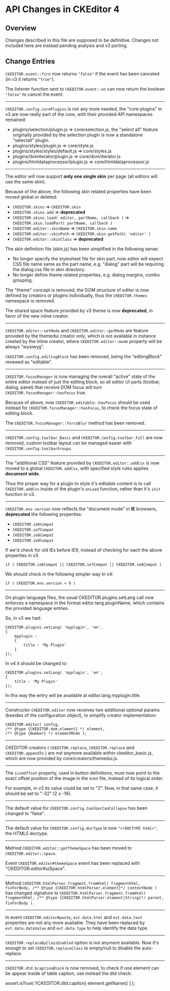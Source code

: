 API Changes in CKEditor 4
========


Overview
---

Changes described in this file are supposed to be definitive.
Changes not included here are instead pending analysis and v3 porting.

Change Entries
---

`CKEDITOR.event::fire` now returns `"false"` if the event has been canceled
(in v3 it returns `"true"`).

The listener function sent to `CKEDITOR.event::on` can now return the boolean
`"false"` to cancel the event.

---

`CKEDITOR.config.corePlugins` is not any more needed, the "core plugins" in v3
are now really part of the core, with their provided API namespaces remained:

* plugins/selection/plugin.js => core/selection.js, the "select all" feature
originally provided by the selection plugin is now a standalone "selectall" plugin.
* plugins/styles/plugin.js => core/style.js
* plugins/styles/styles/default.js => core/styles.js
* plugins/domiterator/plugin.js => core/dom/iterator.js
* plugins/htmldataprocessor/plugin.js => core/htmldataprocessor.js

---

The editor will now support **only one single skin** per page (all editors will use
the same skin).

Because of the above, the following skin related properties have been moved global or deleted:

* `CKEDITOR.skins` => `CKEDITOR.skin`
* `CKEDITOR.skins.add` => **deprecated**
* `CKEDITOR.skins.load( editor, partName, callback )` => `CKEDITOR.skin.loadPart( partName, callback )`
* `CKEDITOR.editor::skinName` => `CKEDITOR.skin.name`
* `CKEDITOR.editor::skinPath` => `CKEDITOR.skin.getPath( 'editor' )`
* `CKEDITOR.editor::skinClass` => **deprecated**

The skin definition file (skin.js) has been simplified in the following sense:

* No longer specify the stylesheet file for skin part, now editor will expect CSS
 file name same as the part name, e.g. "dialog" part will be requiring the dialog.css file in skin directory.
* No longer define theme related properties, e.g. dialog margins, combo grouping.

The "theme" concept is removed, the DOM structure of editor is now defined by creators or plugins individually,
thus the `CKEDITOR.themes` namespace is removed.

The shared space feature provided by v3 theme is now **deprecated**, in favor of the new inline creator.

---

`CKEDITOR.editor::setMode` and `CKEDITOR.editor::getMode` are feature provided by the themedui creator only,
which is not available in instance created by the inline creator, where `CKEDITOR.editor::mode` property will be always "wysiwyg".

`CKEDITOR.config.editingBlock` has been removed, being the "editingBlock" renewed as "editable".

---

`CKEDITOR.focusManager` is now managing the overall "active" state of the entire editor
instead of just the editing block, so all editor UI parts (toolbar, dialog, panel)
that receive DOM focus will turn `CKEDITOR.focusManager::hasFocus` true.

Because of above, now `CKEDITOR.editable::hasFocus` should be used instead for `CKEDITOR.focusManager::hasFocus`,
to check the focus state of editing block.

The `CKEDITOR.focusManager::forceBlur` method has been removed.

---

`CKEDITOR.config.toolbar_Basic` and `CKEDITOR.config.toolbar_Full` are now removed,
custom toolbar layout can be managed easier with `CKEDITOR.config.toolbarGroups`.

---

The "additional CSS" feature provided by `CKEDITOR.editor::addCss` is now moved
to a global `CKEDITOR.addCss`, with specified style rules applies **document wide**.

Thus the proper way for a plugin to style it's editable content is to call `CKEDITOR.addCss`
inside of the plugin's `onLoad` function, rather than it's `init` function in v3.

---

`CKEDITOR.env.version` now reflects the "document mode" in **IE** browsers,
**deprecated** the following properties:

* `CKEDITOR.ie6Compat`
* `CKEDITOR.ie7Compat`
* `CKEDITOR.ie8Compat`
* `CKEDITOR.ie9Compat`

If we'd check for old IEs before IE9, instead of checking for each the above properties in v3

  	if ( CKEDITOR.ie6Compat || CKEDITOR.ie7Compat || CKEDITOR.ie8Compat )

We should check in the following simpler way in v4:

	if ( CKEDITOR.env.version < 9 )

---

On plugin language files, the usual CKEDITOR.plugins.setLang call now enforces
a namespace in the format editor.lang.pluginName, which contains the provided
language entries.

So, in v3 we had:

	CKEDITOR.plugins.setLang( 'myplugin', 'en',
	{
		myplugin :
		{
			title : 'My Plugin'
		}
	});

In v4 it should be changed to:

	CKEDITOR.plugins.setLang( 'myplugin', 'en',
	{
		title : 'My Plugin'
	});

In this way the entry will be available at editor.lang.myplugin.title.

---

Constructor `CKEDITOR.editor` now receives two additional optional params (besides of the configuration object),
to simplify creator implementation:

 	CKEDITOR.editor( config,
 	/** @type {CKEDITOR.dom.element} */ element,
 	/** @type {Number} */ elementMode );

---

CKEDITOR creators ( `CKEDITOR.replace`, `CKEDITOR.replace` and `CKEDITOR.appendTo` )
are not anymore available within ckeditor_basic.js, which are now provided by core/creators/themedui.js.


---

The `iconOffset` property, used in button definitions, must now point to the
exact offset position of the image in the icon file, instead of its logical order.

For example, in v3 its value could be set to "2". Now, in that same case,
it should be set to "-32" (2 x -16).

---

The default value for `CKEDITOR.config.toolbarCanCollapse` has been changed to "false".

---

The default value for `CKEDITOR.config.docType` is now `"<!DOCTYPE html>"`,
the HTML5 doctype.

---

Method `CKEDITOR.editor::getThemeSpace` has been moved to `CKEDITOR.editor::space`.

Event `CKEDITOR.editor#themeSpace` event has been replaced with "CKEDITOR.editor#uiSpace".

---

Method `CKEDITOR.htmlParser.fragment.fromHtml( fragmentHtml, fixForBody, /** @type {CKEDITOR.htmlParser.element}*/ contextNode )`
has changed signature to `CKEDITOR.htmlParser.fragment.fromHtml( fragmentHtml, /** @type {CKEDITOR.htmlParser.element|String}*/ parent, fixForBody )`.

---

In event `CKEDITOR.editor#paste`, `evt.data.html` and `evt.data.text` properties are not any more available.
They have been replaced by `evt.data.dataValue` and `evt.data.type` to help identify the data type.

---

`CKEDITOR.replaceByClassEnabled` option is not anymore available. Now it's enough
 to set `CKEDITOR.replaceClass` to empty/null to disable the auto-replace.

---

`CKEDITOR.dtd.$captionBlock` is now removed, to check if one element can be appear inside of table caption, use instead the dtd check:

 assert.isTrue( !!CKEDITOR.dtd.caption[ element.getName() ] );







